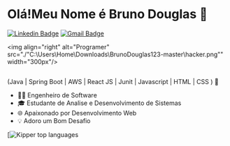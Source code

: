 
<h1>Olá!Meu Nome é Bruno Douglas 👋</h1>

[![Linkedin Badge](https://img.shields.io/badge/-LinkedIn-6633cc?style=flat-square&logo=Linkedin&logoColor=white&link=https://www.linkedin.com/in/bruno-douglas-7b5096210/)](https://www.linkedin.com/in/bruno-douglas-7b5096210/)
[![Gmail Badge](https://img.shields.io/badge/-douglasbruno240@gmail.com-6633cc?style=flat-square&logo=Gmail&logoColor=white&link=mailto:douglasbruno240@gmail.com)](douglasbruno240@gmail.com)

<img align="right" alt="Programer" src="./"C:\Users\Home\Downloads\BrunoDouglas123-master\hacker.png""  width="300px"/>

## 

(Java | Spring Boot | AWS | React JS | Junit | Javascript | HTML | CSS ) 🚀
- 👩‍💻 Engenheiro de Software
- 🎓 Estudante de Analise e Desenvolvimento de Sistemas
- 🌐 Apaixonado por Desenvolvimento Web
- 💡 Adoro um Bom Desafio

<div align="left">
  
[![Kipper top languages](https://github-readme-stats.vercel.app/api/top-langs/?username=BrunoDouglas123&theme=blue-white)
  
 </div>
